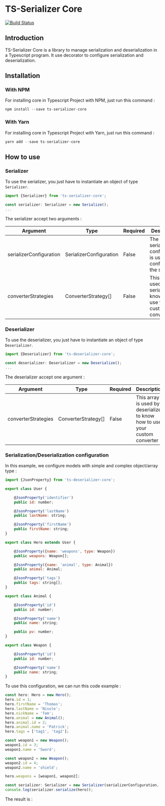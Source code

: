 # TS-Serializer Core

[![Build Status](https://travis-ci.org/ts-serializer/core.svg?branch=master)](https://travis-ci.org/ts-serializer/core)

## Introduction

TS-Serializer Core is a library to manage serialization and deserialization in a Typescript program. It use decorator to configure serialization and deserialization.

## Installation

### With NPM
For installing core in Typescript Project with NPM, just run this command :

```javascript
npm install --save ts-serializer-core
```

### With Yarn
For installing core in Typescript Project with Yarn, just run this command :

```javascript
yarn add --save ts-serializer-core
```

## How to use

### Serializer

To use the serializer, you just have to instantiate an object of type ```Serializer```.

```javascript
import {Serializer} from 'ts-serializer-core';

const serializer: Serializer = new Serialize();
...
```

The serializer accept two arguments :

Argument | Type | Required | Description
---------|------|----------|------------
serializerConfiguration | SerializerConfiguration | False | The serializer configuration is use to configure the serializer
converterStrategies | ConverterStrategy[] | False | This array is used by serializer to know how to use your custom converter


### Deserializer

To use the deserializer, you just have to instantiate an object of type ```Deserializer```.

```javascript
import {Deserializer} from 'ts-deserializer-core';

const deserializer: Deserializer = new Deserialize();
...
```

The deserializer accept one argument :

Argument | Type | Required | Description
---------|------|----------|------------
converterStrategies | ConverterStrategy[] | False | This array is used by deserializer to know how to use your custom converter

### Serialization/Deserialization configuration

In this example, we configure models with simple and complex object/array type :

```javascript
import {JsonProperty} from 'ts-deserializer-core';

export class User {

    @JsonProperty('identifier')
    public id: number;

    @JsonProperty('lastName')
    public lastName: string;

    @JsonProperty('firstName')
    public firstName: string;
}

export class Hero extends User {

    @JsonProperty({name: 'weapons', type: Weapon})
    public weapons: Weapon[];

    @JsonProperty({name: 'animal', type: Animal})
    public animal: Animal;

    @JsonProperty('tags')
    public tags: string[];
}

export class Animal {

    @JsonProperty('id')
    public id: number;

    @JsonProperty('name')
    public name: string;

    public pv: number;
}

export class Weapon {

    @JsonProperty('id')
    public id: number;

    @JsonProperty('name')
    public name: string;
}
```

To use this configuration, we can run this code example :

```javascript
const hero: Hero = new Hero();
hero.id = 1;
hero.firstName = 'Thomas';
hero.lastName = 'Nisole';
hero.nickName = 'Tom';
hero.animal = new Animal();
hero.animal.id = 2;
hero.animal.name = 'Patrick';
hero.tags = ['tag1', 'tag2'];

const weapon1 = new Weapon();
weapon1.id = 3;
weapon1.name = 'Sword';

const weapon2 = new Weapon();
weapon2.id = 4;
weapon2.name = 'shield';

hero.weapons = [weapon1, weapon2];

const serializer: Serializer = new Serializer(serializerConfiguration, [converterStrategy]);
console.log(serializer.serialize(hero));
```

The result is :

```javascript

```